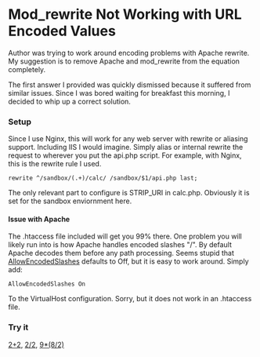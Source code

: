 # Mod_rewrite Not Working with URL Encoded Values #

Author was trying to work around encoding problems with Apache rewrite.  My suggestion is to remove Apache and mod_rewrite from the equation completely.

The first answer I provided was quickly dismissed because it suffered from similar issues.  Since I was bored waiting for breakfast this morning, I decided to whip up a correct solution.

### Setup ###

Since I use Nginx, this will work for any web server with rewrite or aliasing support.  Including IIS I would imagine.  Simply alias or internal rewrite the request to wherever you put the api.php script.  For example, with Nginx, this is the rewrite rule I used.

    rewrite ^/sandbox/(.+)/calc/ /sandbox/$1/api.php last;

The only relevant part to configure is STRIP_URI in calc.php.  Obviously it is set for the sandbox enviornment here.

#### Issue with Apache ####

The .htaccess file included will get you 99% there.  One problem you will likely run into is how Apache handles encoded slashes "/".  By default Apache decodes them before any path processing.  Seems stupid that [AllowEncodedSlashes][4] defaults to Off, but it is easy to work around.  Simply add:

    AllowEncodedSlashes On

To the VirtualHost configuration.  Sorry, but it does not work in an .htaccess file.

### Try it ###

[2+2][1], [2/2][2], [9*(8/2)][3]  

[1]: calc/2+2.txt
[2]: calc/2/2.txt
[3]: calc/9*(8/2).txt
[4]: http://httpd.apache.org/docs/2.0/mod/core.html#allowencodedslashes
